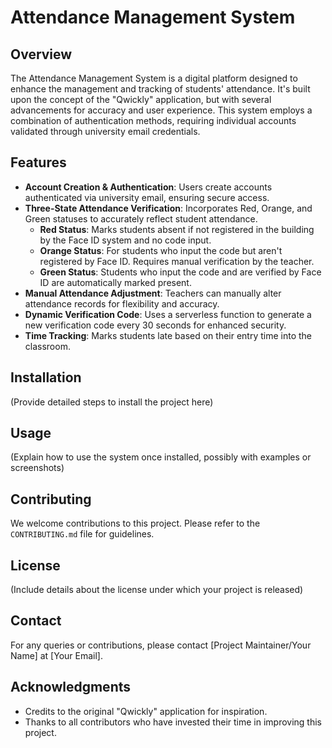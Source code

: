 # Attendance Management System

## Overview

The Attendance Management System is a digital platform designed to enhance the management and tracking of students' attendance. It's built upon the concept of the "Qwickly" application, but with several advancements for accuracy and user experience. This system employs a combination of authentication methods, requiring individual accounts validated through university email credentials.

## Features

- **Account Creation & Authentication**: Users create accounts authenticated via university email, ensuring secure access.
- **Three-State Attendance Verification**: Incorporates Red, Orange, and Green statuses to accurately reflect student attendance.
  - **Red Status**: Marks students absent if not registered in the building by the Face ID system and no code input.
  - **Orange Status**: For students who input the code but aren't registered by Face ID. Requires manual verification by the teacher.
  - **Green Status**: Students who input the code and are verified by Face ID are automatically marked present.
- **Manual Attendance Adjustment**: Teachers can manually alter attendance records for flexibility and accuracy.
- **Dynamic Verification Code**: Uses a serverless function to generate a new verification code every 30 seconds for enhanced security.
- **Time Tracking**: Marks students late based on their entry time into the classroom.

## Installation

(Provide detailed steps to install the project here)

## Usage

(Explain how to use the system once installed, possibly with examples or screenshots)

## Contributing

We welcome contributions to this project. Please refer to the `CONTRIBUTING.md` file for guidelines.

## License

(Include details about the license under which your project is released)

## Contact

For any queries or contributions, please contact [Project Maintainer/Your Name] at [Your Email].

## Acknowledgments

- Credits to the original "Qwickly" application for inspiration.
- Thanks to all contributors who have invested their time in improving this project.
